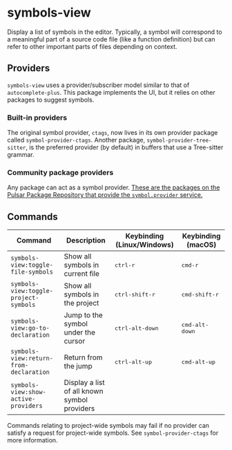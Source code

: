 # symbols-view

Display a list of symbols in the editor. Typically, a symbol will correspond to a meaningful part of a source code file (like a function definition) but can refer to other important parts of files depending on context.

## Providers

`symbols-view` uses a provider/subscriber model similar to that of `autocomplete-plus`. This package implements the UI, but it relies on other packages to suggest symbols.

### Built-in providers

The original symbol provider, `ctags`, now lives in its own provider package called `symbol-provider-ctags`. Another package, `symbol-provider-tree-sitter`, is the preferred provider (by default) in buffers that use a Tree-sitter grammar.

### Community package providers

Any package can act as a symbol provider. [These are the packages on the Pulsar Package Repository that provide the `symbol.provider` service.](https://web.pulsar-edit.dev/packages?service=symbol.provider&serviceType=provided)

## Commands

|Command|Description|Keybinding (Linux/Windows)|Keybinding (macOS)|
|-------|-----------|------------------|-----------------|
|`symbols-view:toggle-file-symbols`|Show all symbols in current file|<kbd>ctrl-r</kbd>|<kbd>cmd-r</kbd>|
|`symbols-view:toggle-project-symbols`|Show all symbols in the project|<kbd>ctrl-shift-r</kbd>|<kbd>cmd-shift-r</kbd>|
|`symbols-view:go-to-declaration`|Jump to the symbol under the cursor|<kbd>ctrl-alt-down</kbd>|<kbd>cmd-alt-down</kbd>|
|`symbols-view:return-from-declaration`|Return from the jump|<kbd>ctrl-alt-up</kbd>|<kbd>cmd-alt-up</kbd>|
|`symbols-view:show-active-providers`|Display a list of all known symbol providers|||

Commands relating to project-wide symbols may fail if no provider can satisfy a request for project-wide symbols. See `symbol-provider-ctags` for more information.

